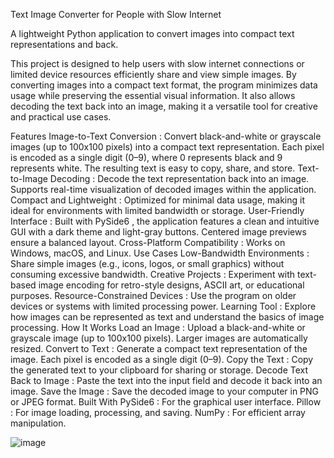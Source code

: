 Text Image Converter for People with Slow Internet


A lightweight Python application to convert images into compact text representations and back.

This project is designed to help users with slow internet connections or limited device resources efficiently share and view simple images.
By converting images into a compact text format, the program minimizes data usage while preserving the essential visual information.
It also allows decoding the text back into an image, making it a versatile tool for creative and practical use cases.

Features
Image-to-Text Conversion :
Convert black-and-white or grayscale images (up to 100x100 pixels) into a compact text representation.
Each pixel is encoded as a single digit (0–9), where 0 represents black and 9 represents white.
The resulting text is easy to copy, share, and store.
Text-to-Image Decoding :
Decode the text representation back into an image.
Supports real-time visualization of decoded images within the application.
Compact and Lightweight :
Optimized for minimal data usage, making it ideal for environments with limited bandwidth or storage.
User-Friendly Interface :
Built with PySide6 , the application features a clean and intuitive GUI with a dark theme and light-gray buttons.
Centered image previews ensure a balanced layout.
Cross-Platform Compatibility :
Works on Windows, macOS, and Linux.
Use Cases
Low-Bandwidth Environments :
Share simple images (e.g., icons, logos, or small graphics) without consuming excessive bandwidth.
Creative Projects :
Experiment with text-based image encoding for retro-style designs, ASCII art, or educational purposes.
Resource-Constrained Devices :
Use the program on older devices or systems with limited processing power.
Learning Tool :
Explore how images can be represented as text and understand the basics of image processing.
How It Works
Load an Image :
Upload a black-and-white or grayscale image (up to 100x100 pixels). Larger images are automatically resized.
Convert to Text :
Generate a compact text representation of the image. Each pixel is encoded as a single digit (0–9).
Copy the Text :
Copy the generated text to your clipboard for sharing or storage.
Decode Text Back to Image :
Paste the text into the input field and decode it back into an image.
Save the Image :
Save the decoded image to your computer in PNG or JPEG format.
Built With
PySide6 : For the graphical user interface.
Pillow : For image loading, processing, and saving.
NumPy : For efficient array manipulation.

![image](https://github.com/user-attachments/assets/3c3b79d5-441c-4640-956b-bfbd1e43a5a7)
